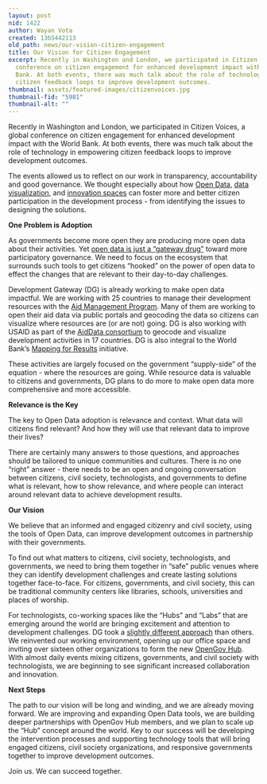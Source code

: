 ```yaml
---
layout: post
nid: 1422
author: Wayan Vota
created: 1365442113
old_path: news/our-vision-citizen-engagement
title: Our Vision for Citizen Engagement
excerpt: Recently in Washington and London, we participated in Citizen Voices, a global
  conference on citizen engagement for enhanced development impact with the World
  Bank. At both events, there was much talk about the role of technology in empowering
  citizen feedback loops to improve development outcomes.
thumbnail: assets/featured-images/citizenvoices.jpg
thumbnail-fid: "5981"
thumbnail-alt: ""
---
```


Recently in Washington and London, we participated in Citizen Voices, a global conference on citizen engagement for enhanced development impact with the World Bank. At both events, there was much talk about the role of technology in empowering citizen feedback loops to improve development outcomes.

The events allowed us to reflect on our work in transparency, accountability and good governance. We thought especially about how [Open Data](/Services/Open-Data-Advisory-Services), [data visualization](/Services/Geocoding-and-Data-Visualization), and [innovation spaces](/news/announcing-opengov-hub) can foster more and better citizen participation in the development process - from identifying the issues to designing the solutions.

**One Problem is Adoption**

As governments become more open they are producing more open data about their activities. Yet [open data is just a “gateway drug”](/news/open-data-effect-creating-optimistic-radicals-okfest) toward more participatory governance. We need to focus on the ecosystem that surrounds such tools to get citizens “hooked” on the power of open data to effect the changes that are relevant to their day-to-day challenges.

Development Gateway (DG) is already working to make open data impactful. We are working with 25 countries to manage their development resources with the [Aid Management Program](/programs/aid-management-program). Many of them are working to open their aid data via public portals and geocoding the data so citizens can visualize where resources are (or are not) going. DG is also working with USAID as part of the [AidData consortium](http://www.aiddata.org/content/index/Services/policycenter) to geocode and visualize development activities in 17 countries. DG is also integral to the World Bank’s [Mapping for Results](http://maps.worldbank.org/) initiative.

These activities are largely focused on the government “supply-side” of the equation - where the resources are going. While resource data is valuable to citizens and governments, DG plans to do more to make open data more comprehensive and more accessible.

**Relevance is the Key**

The key to Open Data adoption is relevance and context. What data will citizens find relevant? And how they will use that relevant data to improve their lives?

There are certainly many answers to those questions, and approaches should be tailored to unique communities and cultures. There is no one “right” answer - there needs to be an open and ongoing conversation between citizens, civil society, technologists, and governments to define what is relevant, how to show relevance, and where people can interact around relevant data to achieve development results.

**Our Vision**

We believe that an informed and engaged citizenry and civil society, using the tools of Open Data, can improve development outcomes in partnership with their governments.

To find out what matters to citizens, civil society, technologists, and governments, we need to bring them together in “safe” public venues where they can identify development challenges and create lasting solutions together face-to-face. For citizens, governments, and civil society, this can be traditional community centers like libraries, schools, universities and places of worship.

For technologists, co-working spaces like the “Hubs” and “Labs” that are emerging around the world are bringing excitement and attention to development challenges. DG took a [slightly different approach](/news/another-hub-why-opengov-hub-different) than others. We reinvented our working environment, opening up our office space and inviting over sixteen other organizations to form the new [OpenGov Hub](http://opengovhub.org/). With almost daily events mixing citizens, governments, and civil society with technologists, we are beginning to see significant increased collaboration and innovation.

**Next Steps**

The path to our vision will be long and winding, and we are already moving forward. We are improving and expanding Open Data tools, we are building deeper partnerships with OpenGov Hub members, and we plan to scale up the “Hub” concept around the world. Key to our success will be developing the intervention processes and supporting technology tools that will bring engaged citizens, civil society organizations, and responsive governments together to improve development outcomes.

Join us. We can succeed together.



